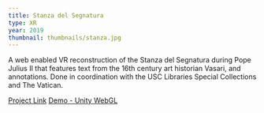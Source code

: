 ```yaml
---
title: Stanza del Segnatura
type: XR
year: 2019
thumbnail: thumbnails/stanza.jpg
---
```

A web enabled VR reconstruction of the Stanza del Segnatura during Pope Julius II that features text from the 16th century art historian Vasari, and annotations. Done in coordination with the USC Libraries Special Collections and The Vatican. 

[Project Link](https://polymathic.usc.edu/ahmanson-lab/collaboratories/ahmanson-lab-collaboratories-2019-2020)
[Demo - Unity WebGL](https://ahmanson-lab.github.io/julius/)